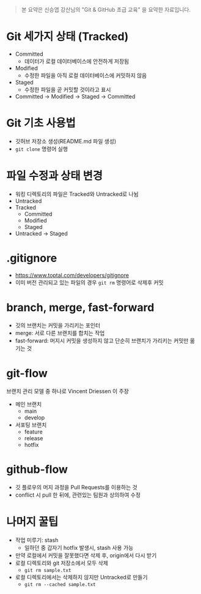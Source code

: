 > 본 요약은 신승엽 강산님의 "Git & GitHub 초급 교육" 을 요약한 자료입니다.

# Git 세가지 상태 (Tracked)
* Committed
    * 데이터가 로컬 데이터베이스에 안전하게 저장됨
* Modified
    * 수정한 파일을 아직 로컬 데이터베이스에 커밋하지 않음
* Staged
    * 수정한 파일을 곧 커밋할 것이라고 표시
* Committed -> Modified -> Staged -> Committed

# Git 기초 사용법
* 깃허브 저장소 생성(README.md 파일 생성)
* `git clone` 명령어 실행

# 파일 수정과 상태 변경
* 워킹 디렉토리의 파일은 Tracked와 Untracked로 나뉨
* Untracked
* Tracked
    * Committed
    * Modified
    * Staged
* Untracked -> Staged

# .gitignore
* https://www.toptal.com/developers/gitignore
* 이미 버전 관리되고 있는 파일의 경우 `git rm` 명령어로 삭제후 커밋

# branch, merge, fast-forward
* 깃의 브랜치는 커밋을 가리키는 포인터
* merge: 서로 다른 브랜치를 합치는 작업
* fast-forward: 머지시 커밋을 생성하지 않고 단순히 브랜치가 가리키는 커밋만 옮기는 것

# git-flow
브랜치 관리 모델 중 하나로 Vincent Driessen 이 주장  
* 메인 브랜치
    * main
    * develop
* 서포팅 브랜치
    * feature
    * release
    * hotfix

# github-flow
* 깃 플로우의 머지 과정을 Pull Requests를 이용하는 것
* conflict 시 pull 한 뒤에, 관련있는 팀원과 상의하여 수정

# 나머지 꿀팁
* 작업 미루기: stash
    * 일하던 중 갑자기 hotfix 발생시, stash 사용 가능
* 만약 로컬에서 커밋을 잘못했다면 삭제 후, origin에서 다시 받기
* 로컬 디렉토리와 git 저장소에서 모두 삭제
    * `git rm sample.txt`
* 로컬 디렉토리에서는 삭제하지 않지만 Untracked로 만들기
    * `git rm --cached sample.txt`